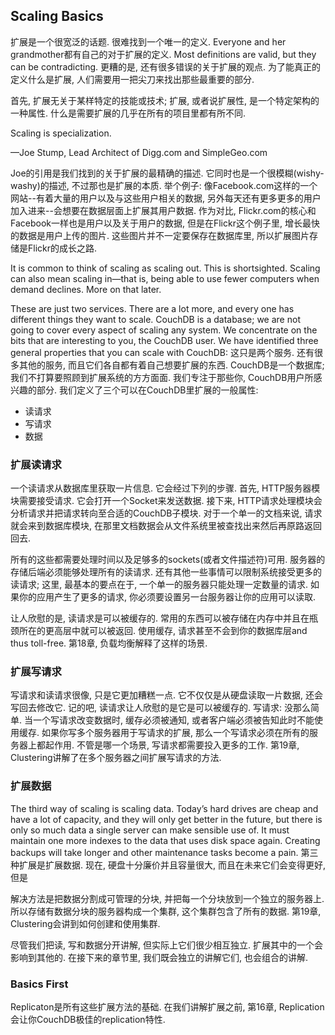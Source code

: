 ## Scaling Basics ##

扩展是一个很宽泛的话题. 很难找到一个唯一的定义. Everyone and her grandmother都有自己的对于扩展的定义. Most definitions are valid, but they can be contradicting. 更糟的是, 还有很多错误的关于扩展的观点. 为了能真正的定义什么是扩展, 人们需要用一把尖刀来找出那些最重要的部分. 

首先, 扩展无关于某样特定的技能或技术; 扩展, 或者说扩展性, 是一个特定架构的一种属性. 什么是需要扩展的几乎在所有的项目里都有所不同.

Scaling is specialization.

—Joe Stump, Lead Architect of Digg.com and SimpleGeo.com

Joe的引用是我们找到的关于扩展的最精确的描述. 它同时也是一个很模糊(wishy-washy)的描述, 不过那也是扩展的本质. 举个例子: 像Facebook.com这样的一个网站--有着大量的用户以及与这些用户相关的数据, 另外每天还有更多更多的用户加入进来--会想要在数据层面上扩展其用户数据. 作为对比, Flickr.com的核心和Facebook一样也是用户以及关于用户的数据, 但是在Flickr这个例子里, 增长最快的数据是用户上传的图片. 这些图片并不一定要保存在数据库里, 所以扩展图片存储是Flickr的成长之路.

It is common to think of scaling as scaling out. This is shortsighted. Scaling can also mean scaling in—that is, being able to use fewer computers when demand declines. More on that later.

These are just two services. There are a lot more, and every one has different things they want to scale. CouchDB is a database; we are not going to cover every aspect of scaling any system. We concentrate on the bits that are interesting to you, the CouchDB user. We have identified three general properties that you can scale with CouchDB:
这只是两个服务. 还有很多其他的服务, 而且它们各自都有着自己想要扩展的东西. CouchDB是一个数据库; 我们不打算要照顾到扩展系统的方方面面. 我们专注于那些你, CouchDB用户所感兴趣的部分. 我们定义了三个可以在CouchDB里扩展的一般属性:

* 读请求
* 写请求
* 数据

### 扩展读请求 ###

一个读请求从数据库里获取一片信息. 它会经过下列的步骤. 首先, HTTP服务器模块需要接受请求. 它会打开一个Socket来发送数据. 接下来, HTTP请求处理模块会分析请求并把请求转向至合适的CouchDB子模块. 对于一个单一的文档来说, 请求就会来到数据库模块, 在那里文档数据会从文件系统里被查找出来然后再原路返回回去.

所有的这些都需要处理时间以及足够多的sockets(或者文件描述符)可用. 服务器的存储后端必须能够处理所有的读请求. 还有其他一些事情可以限制系统接受更多的读请求; 这里, 最基本的要点在于, 一个单一的服务器只能处理一定数量的请求. 如果你的应用产生了更多的请求, 你必须要设置另一台服务器让你的应用可以读取.

让人欣慰的是, 读请求是可以被缓存的. 常用的东西可以被存储在内存中并且在瓶颈所在的更高层中就可以被返回. 使用缓存, 请求甚至不会到你的数据库层and thus toll-free. 第18章, 负载均衡解释了这样的场景.

### 扩展写请求 ###

写请求和读请求很像, 只是它更加糟糕一点. 它不仅仅是从硬盘读取一片数据, 还会写回去修改它. 记的吧, 读请求让人欣慰的是它是可以被缓存的. 写请求: 没那么简单. 当一个写请求改变数据时, 缓存必须被通知, 或者客户端必须被告知此时不能使用缓存. 如果你写多个服务器用于写请求的扩展, 那么一个写请求必须在所有的服务器上都起作用. 不管是哪一个场景, 写请求都需要投入更多的工作. 第19章, Clustering讲解了在多个服务器之间扩展写请求的方法.

### 扩展数据 ###

The third way of scaling is scaling data. Today’s hard drives are cheap and have a lot of capacity, and they will only get better in the future, but there is only so much data a single server can make sensible use of. It must maintain one more indexes to the data that uses disk space again. Creating backups will take longer and other maintenance tasks become a pain.
第三种扩展是扩展数据. 现在, 硬盘十分廉价并且容量很大, 而且在未来它们会变得更好, 但是

解决方法是把数据分割成可管理的分块, 并把每一个分块放到一个独立的服务器上. 所以存储有数据分块的服务器构成一个集群, 这个集群包含了所有的数据. 第19章, Clustering会讲到如何创建和使用集群.

尽管我们把读, 写和数据分开讲解, 但实际上它们很少相互独立. 扩展其中的一个会影响到其他的. 在接下来的章节里, 我们既会独立的讲解它们, 也会组合的讲解.

### Basics First ###

Replicaton是所有这些扩展方法的基础. 在我们讲解扩展之前, 第16章, Replication会让你CouchDB极佳的replication特性.

